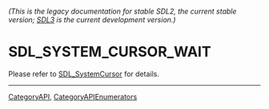 ###### (This is the legacy documentation for stable SDL2, the current stable version; [SDL3](https://wiki.libsdl.org/SDL3/) is the current development version.)
# SDL_SYSTEM_CURSOR_WAIT

Please refer to [SDL_SystemCursor](SDL_SystemCursor) for details.

----
[CategoryAPI](CategoryAPI), [CategoryAPIEnumerators](CategoryAPIEnumerators)

